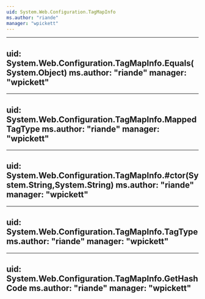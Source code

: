 ```yaml
---
uid: System.Web.Configuration.TagMapInfo
ms.author: "riande"
manager: "wpickett"
---
```


---
uid: System.Web.Configuration.TagMapInfo.Equals(System.Object)
ms.author: "riande"
manager: "wpickett"
---

---
uid: System.Web.Configuration.TagMapInfo.MappedTagType
ms.author: "riande"
manager: "wpickett"
---

---
uid: System.Web.Configuration.TagMapInfo.#ctor(System.String,System.String)
ms.author: "riande"
manager: "wpickett"
---

---
uid: System.Web.Configuration.TagMapInfo.TagType
ms.author: "riande"
manager: "wpickett"
---

---
uid: System.Web.Configuration.TagMapInfo.GetHashCode
ms.author: "riande"
manager: "wpickett"
---

